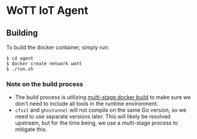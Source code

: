 # WoTT IoT Agent

## Building

To build the docker container, simply run:

```
$ cd agent
$ docker create network wott
$ ./run.sh
```

### Note on the build process

* The build process is utilizing [multi-stage docker build](https://docs.docker.com/develop/develop-images/multistage-build/) to make sure we don't need to include all tools in the runtime environment.
* `cfssl` and `ghostunnel` will not compile on the same Go version, so we need to use separate versions later. This will likely be resolved upstream, but for the time being, we use a multi-stage process to mitigate this.
